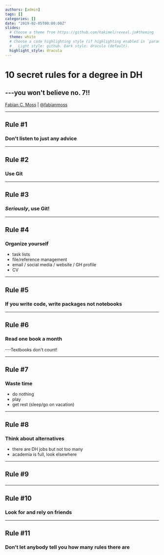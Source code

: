 ```yaml
---
authors: [admin]
tags: []
categories: []
date: "2019-02-05T00:00:00Z"
slides:
  # Choose a theme from https://github.com/hakimel/reveal.js#theming
  theme: white
  # Choose a code highlighting style (if highlighting enabled in `params.toml`)
  #   Light style: github. Dark style: dracula (default).
  highlight_style: dracula
---
```


# 10 secret rules for a degree in DH

## ---you won't believe no. 7!!

[Fabian C. Moss](https://fabian-moss.de/) | [@fabianmoss](https://twitter.com/fabianmoss)

---

## Rule #1

### Don't listen to just any advice

---

## Rule #2

### Use Git

---

## Rule #3

### _Seriously_, use Git!

---

## Rule #4

### Organize yourself

- task lists
- file/reference management
- email / social media / website / GH profile
- CV

---

## Rule  #5

### If you write code, write packages not notebooks

---

## Rule #6

### Read one book a month

---Textbooks don't count!

---

## Rule #7

### Waste time

- do nothing
- play
- get rest (sleep/go on vacation)

---

## Rule #8

### Think about alternatives

- there are DH jobs but not too many
- academia is full, look elsewhere

---

## Rule #9

### 

---

## Rule #10

### Look for and rely on friends

---

## Rule #11

### Don't let anybody tell you how many rules there are
